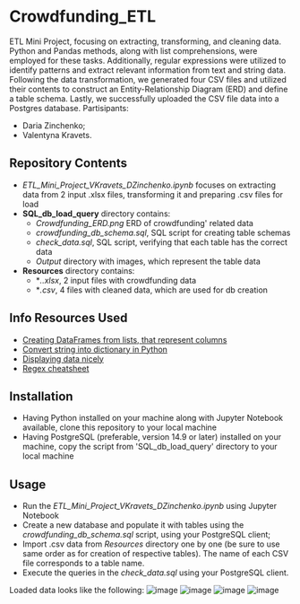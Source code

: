 # Crowdfunding_ETL
ETL Mini Project, focusing on extracting, transforming, and cleaning data. Python and Pandas methods, along with list comprehensions, were employed for these tasks. Additionally, regular expressions were utilized to identify patterns and extract relevant information from text and string data. Following the data transformation, we generated four CSV files and utilized their contents to construct an Entity-Relationship Diagram (ERD) and define a table schema. Lastly, we successfully uploaded the CSV file data into a Postgres database.
Partisipants: 
 - Daria Zinchenko;
 - Valentyna Kravets.

## Repository Contents
  - *ETL_Mini_Project_VKravets_DZinchenko.ipynb* focuses on extracting data from 2 input .xlsx files, transforming it and preparing .csv files for load  <br>
  - **SQL_db_load_query** directory contains:
    - *Crowdfunding_ERD.png*  ERD of crowdfunding' related data  <br>
    - *crowdfunding_db_schema.sql*, SQL script for creating table schemas  <br>
    - *сheck_data.sql*, SQL script, verifying that each table has the correct data  <br>
    - *Output* directory with images, which represent the table data
  - **Resources** directory contains:
    - **..xlsx*, 2 input files with crowdfunding data <br>
    - **.csv*, 4 files with cleaned data, which are used for db creation <br>
## Info Resources Used
 - [Creating DataFrames from lists, that represent columns](https://stackoverflow.com/questions/27263805/pandas-column-of-lists-create-a-row-for-each-list-element)
 - [Convert string into dictionary in Python](https://www.geeksforgeeks.org/python-convert-string-dictionary-to-dictionary/)
 - [Displaying data nicely](https://github.com/swcarpentry/python-novice-gapminder/issues/342)
 - [Regex cheatsheet](https://cheatography.com/davechild/cheat-sheets/regular-expressions/)
## Installation
- Having Python installed on your machine along with Jupyter Notebook available, clone this repository to your local machine
- Having PostgreSQL (preferable, version 14.9 or later) installed on your machine,  copy the script from 'SQL_db_load_query' directory to your local machine
## Usage
 - Run the *ETL_Mini_Project_VKravets_DZinchenko.ipynb* using Jupyter Notebook
 - Create a new database and populate it with tables using the *crowdfunding_db_schema.sql* script, using your PostgreSQL client;
 - Import .csv data from *Resources* directory one by one (be sure to use same order as for creation of respective tables). The name of each CSV file corresponds to a table name.
 - Execute the queries in the *сheck_data.sql* using your PostgreSQL client.

Loaded data looks like the following: 
![image](https://github.com/ValentynaK17/Crowdfunding_ETL/assets/141193973/70bb5546-d87a-4f9a-b5b4-ff563b7fe352)
![image](https://github.com/ValentynaK17/Crowdfunding_ETL/assets/141193973/aa45e0ab-1c8c-4f33-b291-5457bb07505b)
![image](https://github.com/ValentynaK17/Crowdfunding_ETL/assets/141193973/b4bd53e2-59ce-4375-93f8-2952d6d90a25)
![image](https://github.com/ValentynaK17/Crowdfunding_ETL/assets/141193973/f1b8aa56-055d-42ee-b13e-38137b969660)

